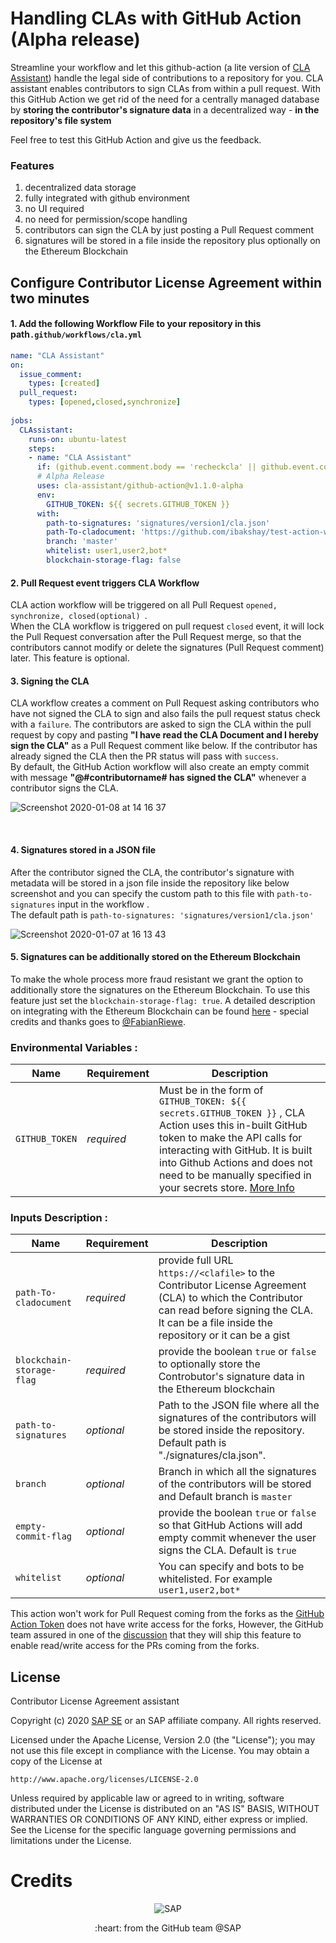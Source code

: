 # Handling CLAs with GitHub Action (Alpha release)

Streamline your workflow and let this github-action (a lite version of [CLA Assistant](https://github.com/cla-assistant/cla-assistant)) handle the legal side of contributions to a repository for you. CLA assistant enables contributors to sign CLAs from within a pull request. With this GitHub Action we get rid of the need for a centrally managed database by **storing the contributor's signature data** in a decentralized way - **in the repository's file system**

Feel free to test this GitHub Action and give us the feedback. 

### Features
1. decentralized data storage
1. fully integrated with github environment 
1. no UI  required
1. no need for permission/scope handling
1. contributors can sign the CLA by just posting a Pull Request comment
1. signatures will be stored in a file inside the repository plus optionally on the Ethereum Blockchain

## Configure Contributor License Agreement within two minutes 

#### 1. Add the following Workflow File to your repository in this path`.github/workflows/cla.yml`

```yml
name: "CLA Assistant"
on:
  issue_comment:
    types: [created]
  pull_request:
    types: [opened,closed,synchronize]
    
jobs:
  CLAssistant:
    runs-on: ubuntu-latest
    steps:
    - name: "CLA Assistant"
      if: (github.event.comment.body == 'recheckcla' || github.event.comment.body == 'I have read the CLA Document and I hereby sign the CLA') || github.event_name == 'pull_request'
      # Alpha Release
      uses: cla-assistant/github-action@v1.1.0-alpha
      env: 
        GITHUB_TOKEN: ${{ secrets.GITHUB_TOKEN }}
      with: 
        path-to-signatures: 'signatures/version1/cla.json'
        path-To-cladocument: 'https://github.com/ibakshay/test-action-workflow/blob/master/cla.md'
        branch: 'master'
        whitelist: user1,user2,bot*
        blockchain-storage-flag: false

```

#### 2. Pull Request event triggers CLA Workflow

CLA action workflow will be triggered on all Pull Request `opened, synchronize, closed(optional) `. 
<br/> When the CLA workflow is triggered on pull request `closed` event, it will lock the Pull Request conversation after the Pull Request merge,  so that the contributors cannot modify or delete the signatures (Pull Request comment) later. This feature is optional. 

#### 3. Signing the CLA
CLA workflow  creates a comment on Pull Request asking contributors who have not signed the CLA to sign and also fails the pull request status check with a `failure`. The contributors are asked to sign the CLA within the pull request by copy and pasting **"I have read the CLA Document and I hereby sign the CLA"** as a Pull Request comment like below.
If the contributor has already signed the CLA then the PR status will pass with `success`. <br/> By default, the GitHub Action workflow will also create an empty commit with message  **"@#contributorname# has signed the CLA"** whenever a contributor signs the CLA. 

![Screenshot 2020-01-08 at 14 16 37](https://user-images.githubusercontent.com/33329946/71981019-c219c600-3221-11ea-874b-bb12107e77a9.png)

<br/>

#### 4. Signatures stored in a JSON file

After the contributor signed the CLA, the contributor's signature with metadata will be stored in a json file inside the repository like below screenshot and you can specify the custom path to this file with `path-to-signatures` input in the workflow . <br/> The default path is `path-to-signatures: 'signatures/version1/cla.json'`

![Screenshot 2020-01-07 at 16 13 43](https://user-images.githubusercontent.com/33329946/71905595-c33aec80-3168-11ea-8a08-c78f13cb0dcb.png)

#### 5. Signatures can be additionally stored on the Ethereum Blockchain

To make the whole process more fraud resistant we grant the option to additionally store the signatures on the Ethereum Blockchain. To use this feature just set the `blockchain-storage-flag: true`. A detailed description on integrating with the Ethereum Blockchain can be found [here](https://github.com/cla-assistant/blockchain-services) - special credits and thanks goes to [@FabianRiewe](https://github.com/fabianriewe).  




### Environmental Variables :


| Name                  | Requirement | Description |
| --------------------- | ----------- | ----------- |
| `GITHUB_TOKEN`        | _required_ | Must be in the form of `GITHUB_TOKEN: ${{ secrets.GITHUB_TOKEN }}`  ,  CLA Action uses this in-built GitHub token to make the API calls for interacting with GitHub. It is built into Github Actions and does not need to be manually specified in your secrets store. [More Info](https://help.github.com/en/actions/automating-your-workflow-with-github-actions/authenticating-with-the-github_token#about-the-github_token-secret)|

### Inputs Description :

| Name                  | Requirement | Description |
| --------------------- | ----------- | ----------- |
| `path-To-cladocument`     | _required_ |  provide full URL `https://<clafile>` to the Contributor License Agreement (CLA) to which the Contributor can read  before signing the CLA. It can be a file inside the repository or it can be a gist |
| `blockchain-storage-flag`     | _required_ |  provide the boolean `true` or `false` to optionally store the Controbutor's signature data in the Ethereum blockchain |
| `path-to-signatures`       | _optional_ |  Path to the JSON file where  all the signatures of the contributors will be stored inside the repository. Default path is  "./signatures/cla.json". |
| `branch`   | _optional_ |  Branch in which all the signatures of the contributors will be stored and Default branch is `master`  |
| `empty-commit-flag`   | _optional_ |  provide the boolean `true` or `false` so that GitHub Actions will add empty commit whenever the user signs the CLA. Default is `true`  |
| `whitelist`   | _optional_ | You can specify and bots to be whitelisted. For example `user1,user2,bot*`  |

This action won't work for Pull Request coming from the forks as the [GitHub Action Token](https://help.github.com/en/actions/automating-your-workflow-with-github-actions/authenticating-with-the-github_token) does not have write access for the forks, However, the GitHub team assured in one of the [discussion](https://github.community/t5/GitHub-Actions/Github-Workflow-not-running-from-pull-request-from-forked/m-p/32979#M1325) that they will ship this feature to enable read/write access for the PRs coming from the forks. 

## License

Contributor License Agreement assistant

Copyright (c) 2020 [SAP SE](http://www.sap.com) or an SAP affiliate company. All rights reserved.

Licensed under the Apache License, Version 2.0 (the "License");
you may not use this file except in compliance with the License.
You may obtain a copy of the License at

    http://www.apache.org/licenses/LICENSE-2.0

Unless required by applicable law or agreed to in writing, software
distributed under the License is distributed on an "AS IS" BASIS,
WITHOUT WARRANTIES OR CONDITIONS OF ANY KIND, either express or implied.
See the License for the specific language governing permissions and
limitations under the License.


Credits
=======

<p align="center">
    <img src="https://raw.githubusercontent.com/reviewninja/review.ninja/master/sap_logo.png" title="SAP" />
<p align="center">
:heart: from the GitHub team @SAP

